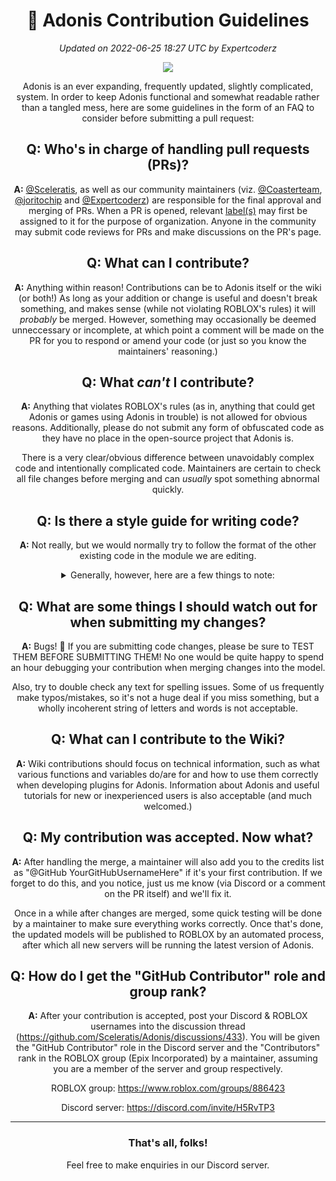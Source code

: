 <div align="center">

# 📜 Adonis Contribution Guidelines
*Updated on 2022-06-25 18:27 UTC by Expertcoderz*

<img src="https://user-images.githubusercontent.com/81153405/175760639-fc3b2352-8066-48cc-b2e6-2ea0ad69e33e.png">

Adonis is an ever expanding, frequently updated, slightly complicated, system. In order to keep Adonis functional and somewhat readable rather than a tangled mess, here are some guidelines in the form of an FAQ to consider before submitting a pull request:

## Q: Who's in charge of handling pull requests (PRs)?

**A:** [@Sceleratis](https://github.com/Sceleratis), as well as our community maintainers (viz. [@Coasterteam](https://github.com/Coasterteam), [@joritochip](https://github.com/joritochip) and [@Expertcoderz](https://github.com/Expertcoderz)) are responsible for the final approval and merging of PRs. When a PR is opened, relevant [label(s)](https://github.com/Sceleratis/Adonis/labels) may first be assigned to it for the purpose of organization.
Anyone in the community may submit code reviews for PRs and make discussions on the PR's page.

## Q: What can I contribute?

**A:** Anything within reason! Contributions can be to Adonis itself or the wiki (or both!) As long as your addition or change is useful and doesn't break something, and makes sense (while not violating ROBLOX's rules) it will *probably* be merged. However, something may occasionally be deemed unneccessary or incomplete, at which point a comment will be made on the PR for you to respond or amend your code (or just so you know the maintainers' reasoning.)

## Q: What *can't* I contribute?

**A:** Anything that violates ROBLOX's rules (as in, anything that could get Adonis or games using Adonis in trouble) is not allowed for obvious reasons. Additionally, please do not submit any form of obfuscated code as they have no place in the open-source project that Adonis is.

There is a very clear/obvious difference between unavoidably complex code and intentionally complicated code. Maintainers are certain to check all file changes before merging and can *usually* spot something abnormal quickly.

## Q: Is there a style guide for writing code?

**A:** Not really, but we would normally try to follow the format of the other existing code in the module we are editing. 
  
<details>
  <summary>Generally, however, here are a few things to note:</summary>

Leave a space (or newline) after every comma or semicolon. ✅``x, y, z`` ❌``x,y,z``

Leave a space before and after every operator. ✅``x == y, x + y`` ❌``x==y, x+y``

No unnecessary parentheses/brackets anywhere. ✅``if x == 2 then`` ❌``if (x == 2) then``

Don't overwrite builtin globals unnecessarily when declaring local variables! ✅``local dataType = data.Type`` ❌``local type = data.Type``

Use ``LOUD_SNAKE_CASE`` for (and only for) hardcoded local constants.
  
Use US English spellings for both code variable names and user-facing text. ✅``"color"`` ❌``"colour"``
</details>

## Q: What are some things I should watch out for when submitting my changes?

**A:** Bugs! 🐛 If you are submitting code changes, please be sure to TEST THEM BEFORE SUBMITTING THEM! No one would be quite happy to spend an hour debugging your contribution when merging changes into the model.

Also, try to double check any text for spelling issues. Some of us frequently make typos/mistakes, so it's not a huge deal if you miss something, but a wholly incoherent string of letters and words is not acceptable.

## Q: What can I contribute to the Wiki?

**A:** Wiki contributions should focus on technical information, such as what various functions and variables do/are for and how to use them correctly when developing plugins for Adonis. Information about Adonis and useful tutorials for new or inexperienced users is also acceptable (and much welcomed.)

## Q: My contribution was accepted. Now what?

**A:** After handling the merge, a maintainer will also add you to the credits list as "@GitHub YourGitHubUsernameHere" if it's your first contribution. If we forget to do this, and you notice, just us me know (via Discord or a comment on the PR itself) and we'll fix it.

Once in a while after changes are merged, some quick testing will be done by a maintainer to make sure everything works correctly. Once that's done, the updated models will be published to ROBLOX by an automated process, after which all new servers will be running the latest version of Adonis.

## Q: How do I get the "GitHub Contributor" role and group rank?

**A:** After your contribution is accepted, post your Discord & ROBLOX usernames into the discussion thread (<https://github.com/Sceleratis/Adonis/discussions/433>). You will be given the "GitHub Contributor" role in the Discord server and the "Contributors" rank in the ROBLOX group (Epix Incorporated) by a maintainer, assuming you are a member of the server and group respectively.

ROBLOX group: https://www.roblox.com/groups/886423

Discord server: https://discord.com/invite/H5RvTP3

<hr>

### That's all, folks!

Feel free to make enquiries in our Discord server.

</div>

